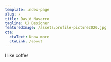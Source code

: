 ```yaml
---
template: index-page
slug: /
title: David Navarro
tagline: UX Designer
featuredImage: /assets/profile-picture2020.jpg
cta:
  ctaText: Know more
  ctaLink: /about
---
```

I like coffee